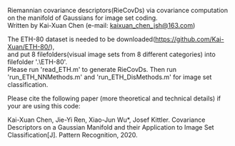 
Riemannian covariance descriptors(RieCovDs) via covariance computation on the manifold of Gaussians for image set coding.  
Written by Kai-Xuan Chen (e-mail: kaixuan_chen_jsh@163.com)  


The ETH-80 dataset is needed to be downloaded(https://github.com/Kai-Xuan/ETH-80/),  
and put 8 filefolders(visual image sets from 8 different categories) into filefolder '.\ETH-80\'.  
Please run 'read_ETH.m' to generate RieCovDs. Then run 'run_ETH_NNMethods.m' and 'run_ETH_DisMethods.m' for image set classification.  


Please cite the following paper (more theoretical and technical details) if your are using this code:

Kai-Xuan Chen, Jie-Yi Ren, Xiao-Jun Wu*, Josef Kittler. Covariance Descriptors on a Gaussian Manifold and their Application to Image Set Classification[J]. Pattern Recognition, 2020.